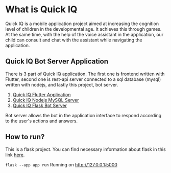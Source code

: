 # What is Quick IQ

Quick IQ is a mobile application project aimed at increasing the cognition level of children in the developmental age. It achieves this through games. At the same time, with the help of the voice assistant in the application, our child can consult and chat with the assistant while navigating the application.

## Quick IQ Bot Server Application

There is 3 part of Quick IQ application. The first one is frontend written with Flutter, second one is rest-api server connected to a sql database (mysql) written with nodejs, and lastly this project, bot server. 

1. [Quick IQ Flutter Application](https://github.com/DogukanTopcu/quick_iq_flutter)
2. [Quick IQ Nodejs MySQL Server](https://github.com/DogukanTopcu/quick_iq_sql_server)
3. [Quick IQ Flask Bot Server](https://github.com/DogukanTopcu/quick_iq_bot_server)

Bot server allows the bot in the application interface to respond according to the user's actions and answers.


## How to run?

This is a flask project. You can find necessary information about flask in this link [here](https://flask.palletsprojects.com/en/3.0.x/quickstart/). 

`flask --app app run`
Running on http://127.0.0.1:5000
